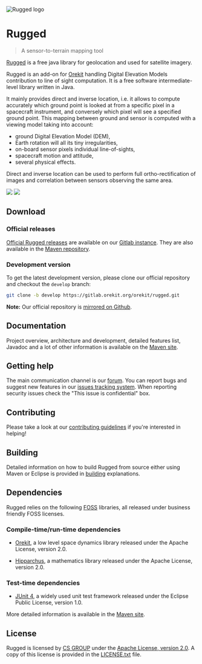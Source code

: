 ![Rugged logo](https://www.orekit.org/rugged/img/rugged-logo-small.jpg)

# Rugged

> A sensor-to-terrain mapping tool

[Rugged](https://www.orekit.org/rugged/  "Rugged homepage") is a free java library for geolocation and used for satellite imagery.

Rugged is an add-on for [Orekit](https://www.orekit.org/ "Orekit homepage") handling Digital Elevation Models contribution to line of sight computation. It is a free software intermediate-level library written in Java.

It mainly provides direct and inverse location, i.e. it allows to compute accurately 
which ground point is looked at from a specific pixel in a spacecraft instrument, 
and conversely which pixel will see a specified ground point. This mapping between 
ground and sensor is computed with a viewing model taking into account:
* ground Digital Elevation Model (DEM), 
* Earth rotation will all its tiny irregularities, 
* on-board sensor pixels individual line-of-sights, 
* spacecraft motion and attitude,
* several physical effects.

Direct and inverse location can be used to perform full ortho-rectification of 
images and correlation between sensors observing the same area.


[![](https://sonar.orekit.org/api/project_badges/measure?project=org.orekit%3Arugged&metric=alert_status)](https://sonar.orekit.org/dashboard?id=org.orekit%3Arugged)
[![](https://sonar.orekit.org/api/project_badges/measure?project=org.orekit%3Arugged&metric=coverage)](https://sonar.orekit.org/component_measures?id=org.orekit%3Arugged&metric=coverage&view=treemap)

## Download

### Official releases

[Official Rugged releases](https://gitlab.orekit.org/orekit/rugged/-/releases)
are available on our [Gitlab instance](https://gitlab.orekit.org/orekit/rugged). They are
also available in the
[Maven repository](https://mvnrepository.com/artifact/org.orekit/rugged).

### Development version

To get the latest development version, please clone our official repository
and checkout the `develop` branch:

```bash
git clone -b develop https://gitlab.orekit.org/orekit/rugged.git
```
__Note:__ Our official repository is
[mirrored on Github](https://github.com/CS-SI/Rugged).

## Documentation

Project overview, architecture and development, detailed features list,
Javadoc and a lot of other information is available on the
[Maven site](https://www.orekit.org/site-rugged-development/).

## Getting help

The main communication channel is our [forum](https://forum.orekit.org/). You
can report bugs and suggest new features in our
[issues tracking system](https://gitlab.orekit.org/orekit/rugged/-/issues). When
reporting security issues check the "This issue is confidential" box.

## Contributing

Please take a look at our
[contributing guidelines](https://www.orekit.org/site-rugged-latest/contributing.html) if you're
interested in helping!

## Building

Detailed information on how to build Rugged from source either using Maven or
Eclipse is provided in [building](https://www.orekit.org/site-rugged-latest/building.html) explanations.

## Dependencies

Rugged relies on the following
[FOSS](https://en.wikipedia.org/wiki/Free_and_open-source_software) libraries,
all released under business friendly FOSS licenses.

### Compile-time/run-time dependencies

* [Orekit](https://www.orekit.org/), a low level space dynamics library released under
  the Apache License, version 2.0.

* [Hipparchus](https://hipparchus.org/), a mathematics library released under
  the Apache License, version 2.0.

### Test-time dependencies

* [JUnit 4](http://www.junit.org/), a widely used unit test framework released
  under the Eclipse Public License, version 1.0.

More detailed information is available in the
[Maven site](https://www.orekit.org/site-rugged-development/dependencies.html).

## License

Rugged is licensed by [CS GROUP](https://www.csgroup.eu/) under
the [Apache License, version 2.0](http://www.apache.org/licenses/LICENSE-2.0.html).
A copy of this license is provided in the [LICENSE.txt](LICENSE.txt) file.
